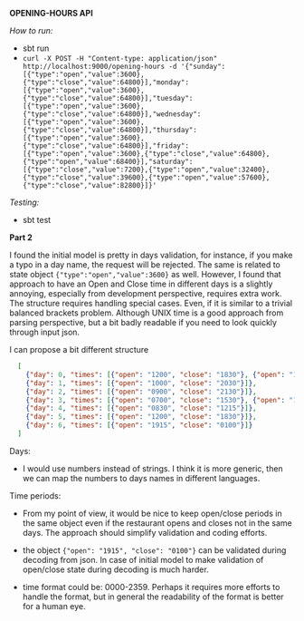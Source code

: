 **OPENING-HOURS API**

*How to run:*

* sbt run
* ```curl -X POST -H "Content-type: application/json"  http://localhost:9000/opening-hours -d '{"sunday":[{"type":"open","value":3600},{"type":"close","value":64800}],"monday":[{"type":"open","value":3600},{"type":"close","value":64800}],"tuesday":[{"type":"open","value":3600},{"type":"close","value":64800}],"wednesday":[{"type":"open","value":3600},{"type":"close","value":64800}],"thursday":[{"type":"open","value":3600},{"type":"close","value":64800}],"friday":[{"type":"open","value":3600},{"type":"close","value":64800},{"type":"open","value":68400}],"saturday":[{"type":"close","value":7200},{"type":"open","value":32400},{"type":"close","value":39600},{"type":"open","value":57600},{"type":"close","value":82800}]}'```



*Testing:*
* sbt test

**Part 2**

I found the initial model is pretty in days validation, for instance, if you make a typo in a day name, the request 
will be rejected. The same is related to state object ``{"type":"open","value":3600}`` as well. 
However, I found that approach to have an Open and Close time in different days is a slightly annoying,
especially from development perspective, requires extra work. The structure requires handling 
special cases. Even, if it is similar to a trivial balanced brackets problem. Although UNIX time is a good approach from 
parsing perspective, but a bit badly
readable if you need to look quickly through input json.  

I can propose a bit different structure
```json
  [
    {"day": 0, "times": [{"open": "1200", "close": "1830"}, {"open": "1900", "close": "2330"}]},
    {"day": 1, "times": [{"open": "1000", "close": "2030"}]},
    {"day": 2, "times": [{"open": "0900", "close": "2130"}]},
    {"day": 3, "times": [{"open": "0700", "close": "1530"}, {"open": "1900", "close": "2330"}]},
    {"day": 4, "times": [{"open": "0830", "close": "1215"}]},
    {"day": 5, "times": [{"open": "1200", "close": "1830"}]},
    {"day": 6, "times": [{"open": "1915", "close": "0100"}]}
  ]
```
Days: 
  * I would use numbers instead of strings. I think it is more generic, then we can map the numbers
  to days names in different languages.
    
Time periods:
  * From my point of view, it would be nice to keep open/close periods in the same object even if the restaurant opens 
    and closes not in the same days. The approach should simplify validation and coding efforts.
    
  * the object ```{"open": "1915", "close": "0100"}``` can be validated during decoding from json. 
    In case of initial model to make validation of open/close state during decoding  is much harder.
    
  * time format could be: 0000-2359. Perhaps it requires more efforts to handle the format, but in general the readability
    of the format is better for a human eye.
    


    



 